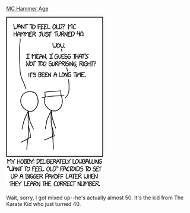 [MC Hammer Age](https://xkcd.com/1995)

![MC Hammer Age](./random_comic.png)

Wait, sorry, I got mixed up--he's actually almost 50. It's the kid from The Karate Kid who just turned 40.

